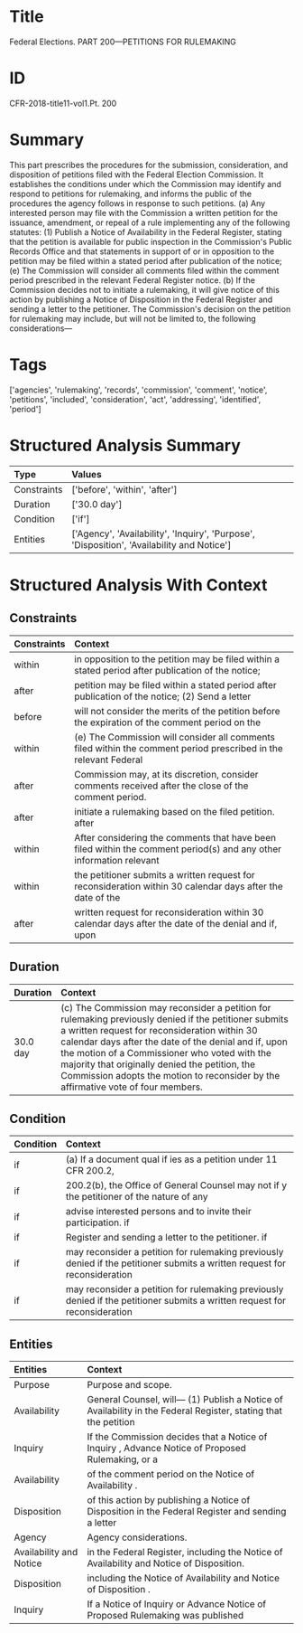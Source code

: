 # Title

 Federal Elections. PART 200—PETITIONS FOR RULEMAKING


# ID

 CFR-2018-title11-vol1.Pt. 200


# Summary

This part prescribes the procedures for the submission, consideration, and disposition of petitions filed with the Federal Election Commission.
It establishes the conditions under which the Commission may identify and respond to petitions for rulemaking, and informs the public of the procedures the agency follows in response to such petitions.
(a) Any interested person may file with the Commission a written petition for the issuance, amendment, or repeal of a rule implementing any of the following statutes:
(1) Publish a Notice of Availability in the Federal Register, stating that the petition is available for public inspection in the Commission's Public Records Office and that statements in support of or in opposition to the petition may be filed within a stated period after publication of the notice;
(e) The Commission will consider all comments filed within the comment period prescribed in the relevant Federal Register notice.
(b) If the Commission decides not to initiate a rulemaking, it will give notice of this action by publishing a Notice of Disposition in the Federal Register and sending a letter to the petitioner.
The Commission's decision on the petition for rulemaking may include, but will not be limited to, the following considerations&#8212;


# Tags

['agencies', 'rulemaking', 'records', 'commission', 'comment', 'notice', 'petitions', 'included', 'consideration', 'act', 'addressing', 'identified', 'period']


# Structured Analysis Summary

| Type        | Values                                                                                     |
|:------------|:-------------------------------------------------------------------------------------------|
| Constraints | ['before', 'within', 'after']                                                              |
| Duration    | ['30.0 day']                                                                               |
| Condition   | ['if']                                                                                     |
| Entities    | ['Agency', 'Availability', 'Inquiry', 'Purpose', 'Disposition', 'Availability and Notice'] |


# Structured Analysis With Context

 


## Constraints

| Constraints   | Context                                                                                                             |
|:--------------|:--------------------------------------------------------------------------------------------------------------------|
| within        | in opposition to the petition may be filed within a stated period after publication of the notice;                  |
| after         | petition may be filed within a stated period after publication of the notice; (2) Send a letter                     |
| before        | will not consider the merits of the petition before the expiration of the comment period on the                     |
| within        | (e) The Commission will consider all comments filed  within the comment period prescribed in the relevant Federal   |
| after         | Commission may, at its discretion, consider comments received after  the close of the comment period.               |
| after         | initiate a rulemaking based on the filed petition. after                                                            |
| within        | After considering the comments that have been filed within the comment period(s) and any other information relevant |
| within        | the petitioner submits a written request for reconsideration within 30 calendar days after the date of the          |
| after         | written request for reconsideration within 30 calendar days after the date of the denial and if, upon               |


## Duration

| Duration   | Context                                                                                                                                                                                                                                                                                                                                                                                               |
|:-----------|:------------------------------------------------------------------------------------------------------------------------------------------------------------------------------------------------------------------------------------------------------------------------------------------------------------------------------------------------------------------------------------------------------|
| 30.0 day   | (c) The Commission may reconsider a petition for rulemaking previously denied if the petitioner submits a written request for reconsideration within 30 calendar days after the date of the denial and if, upon the motion of a Commissioner who voted with the majority that originally denied the petition, the Commission adopts the motion to reconsider by the affirmative vote of four members. |


## Condition

| Condition   | Context                                                                                                                    |
|:------------|:---------------------------------------------------------------------------------------------------------------------------|
| if          | (a) If a document qual if ies as a petition under 11 CFR 200.2,                                                            |
| if          | 200.2(b), the Office of General Counsel may not if y the petitioner of the nature of any                                   |
| if          | advise interested persons and to invite their participation. if                                                            |
| if          | Register and sending a letter to the petitioner. if                                                                        |
| if          | may reconsider a petition for rulemaking previously denied if the petitioner submits a written request for reconsideration |
| if          | may reconsider a petition for rulemaking previously denied if the petitioner submits a written request for reconsideration |


## Entities

| Entities                | Context                                                                                                              |
|:------------------------|:---------------------------------------------------------------------------------------------------------------------|
| Purpose                 | Purpose  and scope.                                                                                                  |
| Availability            | General Counsel, will&#8212; (1) Publish a Notice of Availability in the Federal Register, stating that the petition |
| Inquiry                 | If the Commission decides that a Notice of Inquiry , Advance Notice of Proposed Rulemaking, or a                     |
| Availability            | of the comment period on the Notice of Availability .                                                                |
| Disposition             | of this action by publishing a Notice of Disposition in the Federal Register and sending a letter                    |
| Agency                  | Agency  considerations.                                                                                              |
| Availability and Notice | in the Federal Register, including the Notice of Availability and Notice  of Disposition.                            |
| Disposition             | including the Notice of Availability and Notice of Disposition .                                                     |
| Inquiry                 | If a Notice of  Inquiry or Advance Notice of Proposed Rulemaking was published                                       |


